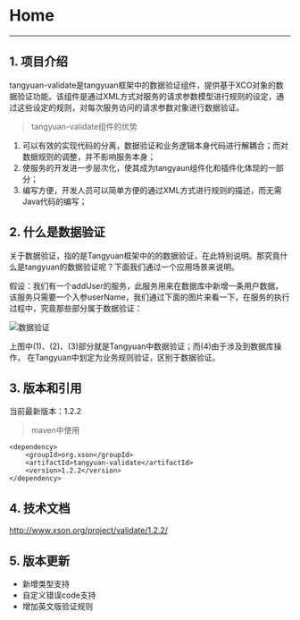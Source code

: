 # Home

------

## 1. 项目介绍

tangyuan-validate是tangyuan框架中的数据验证组件，提供基于XCO对象的数据验证功能。该组件是通过XML方式对服务的请求参数模型进行规则的设定，通过这些设定的规则，对每次服务访问的请求参数对象进行数据验证。

> tangyuan-validate组件的优势

1. 可以有效的实现代码的分离，数据验证和业务逻辑本身代码进行解耦合；而对数据规则的调整，并不影响服务本身；
2. 使服务的开发进一步层次化，使其成为tangyaun组件化和插件化体现的一部分；
3. 编写方便，开发人员可以简单方便的通过XML方式进行规则的描述，而无需Java代码的编写；

## 2. 什么是数据验证

关于数据验证，指的是Tangyuan框架中的的数据验证，在此特别说明。那究竟什么是tangyuan的数据验证呢？下面我们通过一个应用场景来说明。

假设：我们有一个addUser的服务，此服务用来在数据库中新增一条用户数据，该服务只需要一个入参userName，我们通过下面的图片来看一下，在服务的执行过程中，究竟那些部分属于数据验证：

![数据验证](http://www.xson.org/project/validate/1.2.2/images/03.png)

上图中(1)、(2)、(3)部分就是Tangyuan中数据验证；而(4)由于涉及到数据库操作，
在Tangyuan中划定为业务规则验证，区别于数据验证。

## 3. 版本和引用

当前最新版本：1.2.2

> maven中使用

	<dependency>
		<groupId>org.xson</groupId>
		<artifactId>tangyuan-validate</artifactId>
		<version>1.2.2</version>
	</dependency>
	
## 4. 技术文档

<http://www.xson.org/project/validate/1.2.2/>

## 5. 版本更新

+ 新增类型支持
+ 自定义错误code支持
+ 增加英文版验证规则